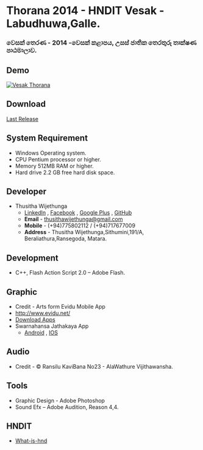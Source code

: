 # Thorana 2014 - HNDIT Vesak - Labudhuwa,Galle.
### වෙසක් තෙරණ - 2014 -වෙසක් කළාපය, උසස් ජාතික තෙරතුරු තාක්ෂණ පාඨමාලාව.

## Demo
[![Vesak Thorana](http://img.youtube.com/vi/e3W1oPqOuVU/maxresdefault.jpg)](http://www.youtube.com/watch?v=e3W1oPqOuVU "Vesak Thorana")

## Download
[Last Release](https://github.com/thusithawijethunga/vesak-thorana-2014/archive/0.1.0.zip)  

## System Requirement
* Windows Operating system.
* CPU	Pentium processor or higher.
* Memory	512MB RAM or higher.
* Hard drive	2.2 GB free hard disk space.

## Developer
* 	Thusitha Wijethunga
	* 	[LinkedIn](https://www.linkedin.com/in/thusitha-wijethunga-38445879/) , [Facebook](https://www.facebook.com/mr.thusitha.wijethunga) , [Google Plus](https://plus.google.com/+thusithawijethunga) , [GitHub](https://github.com/thusithawijethunga)
	* 	**Email** - thusithawijethunga@gmail.com
	* 	**Mobile** - (+94)775802112 / (+94)717677009
	* 	**Address** - Thusitha Wijethunga,Sithumini,191/A, Beraliathura,Ransegoda, Matara.

## Development
- C++, Flash Action Script 2.0 – Adobe Flash.

## Graphic
* Credit - Arts form Evidu Mobile App
* 	http://www.evidu.net/
* 	[Download Apps](http://www.evidu.net/web/downloads.php)  
* 	Swarnahansa Jathakaya App
	* 	[Android](https://play.google.com/store/apps/details?id=lk.jathakakatha.swarnahansa&feature=search_result) , [IOS](https://apps.apple.com/lk/app/swarnahansa-jathakaya/id524291351)

## Audio
*  Credit - © Ransilu KaviBana No23 - AlaWathure Vijithawansha.

## Tools
* Graphic Design 	- Adobe Photoshop
* Sound Efx 	– Adobe Audition, Reason 4,4.
	
## HNDIT	
* [What-is-hnd](https://atikegalle.com/blog/post/48/special/what-is-hnd-hnd-)
